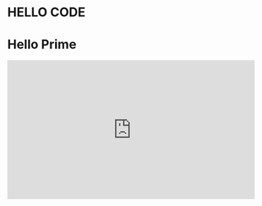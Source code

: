 # HELLO CODE

<h1>Hello Prime</h1>
<iframe width="560" height="315" src="https://www.youtube.com/embed/PAq_nnEcWVw?si=dxflACK2xdBuuuT_" title="YouTube video player" frameborder="0" allow="accelerometer; autoplay; clipboard-write; encrypted-media; gyroscope; picture-in-picture; web-share" referrerpolicy="strict-origin-when-cross-origin" allowfullscreen></iframe>
